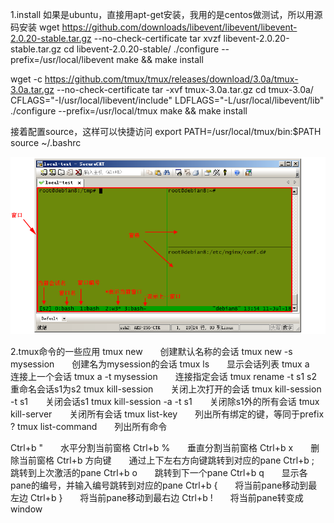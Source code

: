 1.install
如果是ubuntu，直接用apt-get安装，我用的是centos做测试，所以用源码安装
wget https://github.com/downloads/libevent/libevent/libevent-2.0.20-stable.tar.gz --no-check-certificate
tar xvzf libevent-2.0.20-stable.tar.gz
cd libevent-2.0.20-stable/
./configure --prefix=/usr/local/libevent
make && make install

wget -c https://github.com/tmux/tmux/releases/download/3.0a/tmux-3.0a.tar.gz --no-check-certificate
tar -xvf tmux-3.0a.tar.gz
cd tmux-3.0a/
CFLAGS="-I/usr/local/libevent/include" LDFLAGS="-L/usr/local/libevent/lib" ./configure --prefix=/usr/local/tmux
make && make install

接着配置source，这样可以快捷访问
export PATH=/usr/local/tmux/bin:$PATH
source ~/.bashrc

![img.png](img.png)

2.tmux命令的一些应用
tmux new　　创建默认名称的会话
tmux new -s mysession　　创建名为mysession的会话
tmux ls　　显示会话列表
tmux a　　连接上一个会话
tmux a -t mysession　　连接指定会话
tmux rename -t s1 s2　　重命名会话s1为s2
tmux kill-session　　关闭上次打开的会话
tmux kill-session -t s1　　关闭会话s1
tmux kill-session -a -t s1　　关闭除s1外的所有会话
tmux kill-server　　关闭所有会话
tmux list-key　　列出所有绑定的键，等同于prefix ?
tmux list-command　　列出所有命令

Ctrl+b "　　水平分割当前窗格
Ctrl+b %　　垂直分割当前窗格
Ctrl+b x　　删除当前窗格
Ctrl+b 方向键　　通过上下左右方向键跳转到对应的pane
Ctrl+b ;　　跳转到上次激活的pane
Ctrl+b o　　跳转到下一个pane
Ctrl+b q　　显示各pane的编号，并输入编号跳转到对应的pane
Ctrl+b {　　将当前pane移动到最左边
Ctrl+b }　　将当前pane移动到最右边
Ctrl+b !　　将当前pane转变成window


